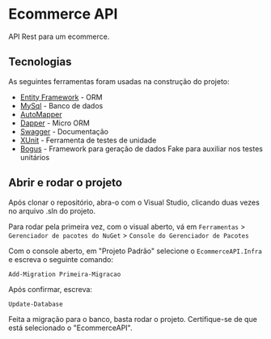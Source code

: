 # Ecommerce API
API Rest para um ecommerce.

## Tecnologias

As seguintes ferramentas foram usadas na construção do projeto:

- [Entity Framework](https://docs.microsoft.com/pt-br/ef/core/what-is-new/ef-core-5.0/whatsnew) - ORM
- [MySql](https://www.mysql.com/) - Banco de dados
- [AutoMapper](https://automapper.org/) 
- [Dapper](https://github.com/DapperLib/Dapper) - Micro ORM
- [Swagger](https://swagger.io/) - Documentação
- [XUnit]() - Ferramenta de testes de unidade
- [Bogus](https://github.com/bchavez/Bogus) - Framework para geração de dados Fake para auxiliar nos testes unitários

## Abrir e rodar o projeto
Após clonar o repositório, abra-o com o Visual Studio, clicando duas vezes no arquivo .sln do projeto.

Para rodar pela primeira vez, com o visual aberto, vá em ```Ferramentas``` > ```Gerenciador de pacotes do NuGet``` > ```Console do Gerenciador de Pacotes```

Com o console aberto, em "Projeto Padrão" selecione o ```EcommerceAPI.Infra``` e escreva o seguinte comando:

```
Add-Migration Primeira-Migracao
```

Após confirmar, escreva:

```
Update-Database
```

Feita a migração para o banco, basta rodar o projeto. Certifique-se de que está selecionado o "EcommerceAPI".
